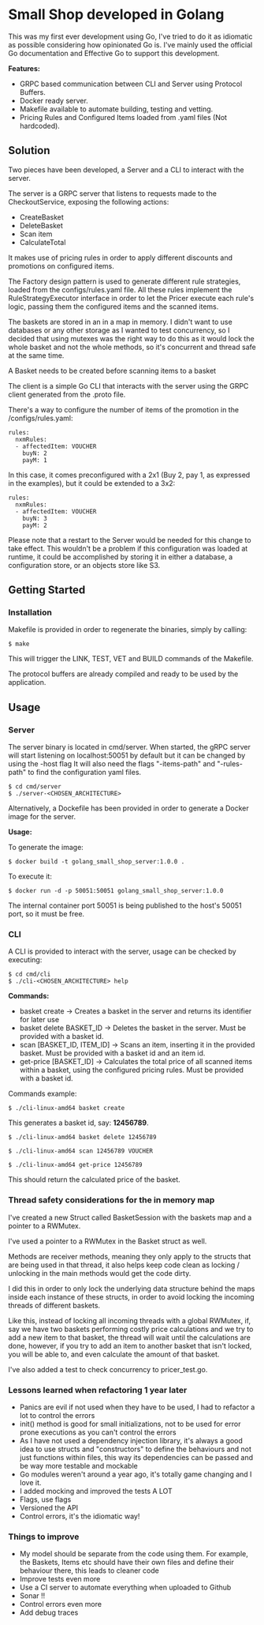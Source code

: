 Small Shop developed in Golang
============================================

This was my first ever development using Go, I've tried to do it as idiomatic as possible considering how
opinionated Go is. I've mainly used the official Go documentation and Effective Go to support this development.

**Features:**

* GRPC based communication between CLI and Server using Protocol Buffers.
* Docker ready server.
* Makefile available to automate building, testing and vetting.
* Pricing Rules and Configured Items loaded from .yaml files (Not hardcoded).

Solution
--------

Two pieces have been developed, a Server and a CLI to interact with the server.

The server is a GRPC server that listens to requests made to the CheckoutService, exposing the following actions:

* CreateBasket
* DeleteBasket
* Scan item
* CalculateTotal

It makes use of pricing rules in order to apply different discounts and promotions on configured items.

The Factory design pattern is used to generate different rule strategies, loaded from the configs/rules.yaml file. All these rules implement the
RuleStrategyExecutor interface in order to let the Pricer execute each rule's logic, passing them the configured items and the scanned items.

The baskets are stored in an in a map in memory. I didn't want to use databases or any other storage as I wanted to test concurrency, so I decided that using
mutexes was the right way to do this as it would lock the whole basket and not the whole methods, so it's concurrent and thread safe at the same time.

A Basket needs to be created before scanning items to a basket

The client is a simple Go CLI that interacts with the server using the GRPC client generated from the .proto file.

There's a way to configure the number of items of the promotion in the /configs/rules.yaml:

    rules:
      nxmRules:
      - affectedItem: VOUCHER
        buyN: 2
        payM: 1
        
In this case, it comes preconfigured with a 2x1 (Buy 2, pay 1, as expressed in the examples), but it could be extended to a 3x2:

    rules:
      nxmRules:
      - affectedItem: VOUCHER
        buyN: 3
        payM: 2

Please note that a restart to the Server would be needed for this change to take effect. This wouldn't be a problem if this configuration was loaded at runtime, it could be
accomplished by storing it in either a database, a configuration store, or an objects store like S3.

Getting Started
---------------

### Installation

Makefile is provided in order to regenerate the binaries, simply by calling:

    $ make

This will trigger the LINK, TEST, VET and BUILD commands of the Makefile.

The protocol buffers are already compiled and ready to be used by the application.

Usage
-----

### Server
The server binary is located in cmd/server. When started, the gRPC server will start listening on localhost:50051 by default but it can be changed by using the -host flag
It will also need the flags "-items-path" and "-rules-path" to find the configuration yaml files.

    $ cd cmd/server
    $ ./server-<CHOSEN_ARCHITECTURE>

Alternatively, a Dockefile has been provided in order to generate a Docker image for the server.

**Usage:**

To generate the image:

    $ docker build -t golang_small_shop_server:1.0.0 .

To execute it:

    $ docker run -d -p 50051:50051 golang_small_shop_server:1.0.0

The internal container port 50051 is being published to the host's 50051 port, so it must be free.

### CLI
A CLI is provided to interact with the server, usage can be checked by executing:
    
    $ cd cmd/cli
    $ ./cli-<CHOSEN_ARCHITECTURE> help

**Commands:**

* basket create -> Creates a basket in the server and returns its identifier for later use
* basket delete BASKET_ID -> Deletes the basket in the server. Must be provided with a basket id.
* scan [BASKET_ID, ITEM_ID] -> Scans an item, inserting it in the provided basket. Must be provided with a basket id and an item id.
* get-price [BASKET_ID] -> Calculates the total price of all scanned items within a basket, using the configured pricing rules. Must be provided with a basket id.

Commands example:

    $ ./cli-linux-amd64 basket create

This generates a basket id, say: **12456789**.
    
    $ ./cli-linux-amd64 basket delete 12456789

    $ ./cli-linux-amd64 scan 12456789 VOUCHER
    
    $ ./cli-linux-amd64 get-price 12456789

This should return the calculated price of the basket.


### Thread safety considerations for the in memory map

I've created a new Struct called BasketSession with the baskets map and a pointer to a RWMutex.

I've used a pointer to a RWMutex in the Basket struct as well.

Methods are receiver methods, meaning they only apply to the structs that are being used in that thread,
it also helps keep code clean as locking / unlocking in the main methods would get the code dirty.

I did this in order to only lock the underlying data structure behind the maps inside each instance of these structs, in order to
avoid locking the incoming threads of different baskets.

Like this, instead of locking all incoming threads with a global RWMutex, if, say we have two baskets performing costly price calculations
and we try to add a new item to that basket, the thread will wait until the calculations are done, however, if you try to add an item to another
basket that isn't locked, you will be able to, and even calculate the amount of that basket.

I've also added a test to check concurrency to pricer_test.go.


### Lessons learned when refactoring 1 year later

- Panics are evil if not used when they have to be used, I had to refactor a lot to control the errors
- init() method is good for small initializations, not to be used for error prone executions as you can't control the errors
- As I have not used a dependency injection library, it's always a good idea to use structs and "constructors" to define the behaviours and not just functions within files, this way its dependencies can be passed and be way more testable and mockable
- Go modules weren't around a year ago, it's totally game changing and I love it.
- I added mocking and improved the tests A LOT
- Flags, use flags
- Versioned the API
- Control errors, it's the idiomatic way!

### Things to improve

- My model should be separate from the code using them. For example, the Baskets, Items etc should have their own files and define their behaviour there, this leads to cleaner code
- Improve tests even more
- Use a CI server to automate everything when uploaded to Github
- Sonar !!
- Control errors even more
- Add debug traces